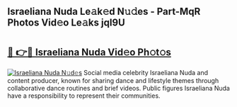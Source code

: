 ## Israeliana Nuda Le𝚊k𝚎d N𝚞𝚍es - Part-MqR Photos Vid𝚎o Le𝚊ks jqI9U

# <h2><a href="http://fbes42w.evod.top/?m=Israeliana+Nuda">🔗 👉🔴 Israeliana Nuda Vid𝚎o Ph𝚘t𝚘s</a></h2>

[![Israeliana Nuda N𝚞d𝚎s](https://i.imgur.com/8V9OHl7.gif)](http://fbes42w.evod.top/?m=Israeliana+Nuda)
Social media celebrity Israeliana Nuda and content producer, known for sharing dance and lifestyle themes through collaborative dance routines and brief videos. Public figures Israeliana Nuda have a responsibility to represent their communities. 
